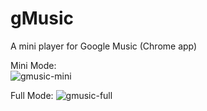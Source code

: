 gMusic
======

A mini player for Google Music (Chrome app)

Mini Mode: <br>
![gmusic-mini](https://cloud.githubusercontent.com/assets/7570412/2969081/48c6ca58-db49-11e3-8305-b120ceba1c9b.png)

Full Mode:
![gmusic-full](https://cloud.githubusercontent.com/assets/7570412/2970373/800ced88-db5a-11e3-8748-d54ff888c4c8.PNG)
